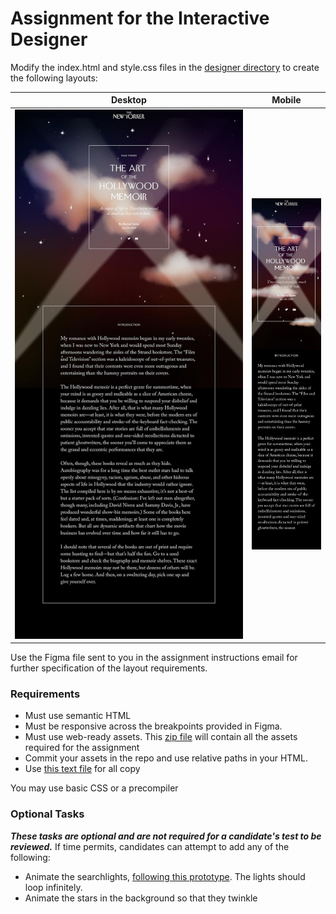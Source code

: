 
# Assignment for the Interactive Designer

Modify the index.html and style.css files in the [designer directory](https://github.com/CondeNast/tnyint-technical-test/tree/master/assigments/designer) to create the following layouts: 

| Desktop | Mobile |
| ------- | ------ |
| <img src="layouts/designer/layout_large.jpg" width="800" height="auto" alt="" /> | <img src="layouts/designer/layout_small.jpg" width="auto" alt="" /> |

Use the Figma file sent to you in the assignment instructions email for further specification of the layout requirements. 

### Requirements
* Must use semantic HTML
* Must be responsive across the breakpoints provided in Figma.
* Must use web-ready assets. This [zip file](https://downloads.newyorker.com/tnyint-code-test/designer-code-test-assets.zip) will contain all the assets required for the assignment
* Commit your assets in the repo and use relative paths in your HTML.
* Use [this text file](../assigments/designer/text.md) for all copy

You may use basic CSS or a precompiler

### Optional Tasks

**_These tasks are optional and are not required for a candidate's test to be reviewed._** If time permits, candidates can attempt to add any of the following:

* Animate the searchlights, [following this prototype](https://downloads.newyorker.com/tnyint-code-test/hero-animation.mp4). The lights should loop infinitely. 
* Animate the stars in the background so that they twinkle
